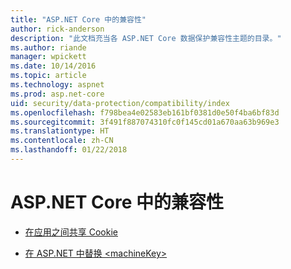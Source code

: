 ```yaml
---
title: "ASP.NET Core 中的兼容性"
author: rick-anderson
description: "此文档充当各 ASP.NET Core 数据保护兼容性主题的目录。"
ms.author: riande
manager: wpickett
ms.date: 10/14/2016
ms.topic: article
ms.technology: aspnet
ms.prod: asp.net-core
uid: security/data-protection/compatibility/index
ms.openlocfilehash: f798bea4e02583eb161bf0381d0e50f4ba6bf83d
ms.sourcegitcommit: 3f491f887074310fc0f145cd01a670aa63b969e3
ms.translationtype: HT
ms.contentlocale: zh-CN
ms.lasthandoff: 01/22/2018
---
```

# <a name="compatibility-in-aspnet-core"></a>ASP.NET Core 中的兼容性

* [在应用之间共享 Cookie](xref:security/data-protection/compatibility/cookie-sharing)

* [在 ASP.NET 中替换 \<machineKey>](xref:security/data-protection/compatibility/replacing-machinekey)

